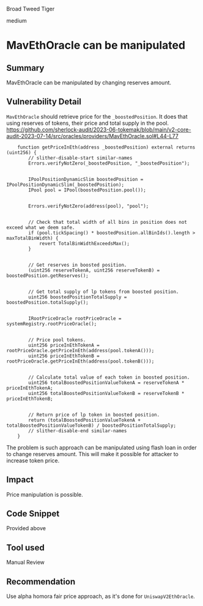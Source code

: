 Broad Tweed Tiger

medium

# MavEthOracle can be manipulated
## Summary
MavEthOracle can be manipulated by changing reserves amount.
## Vulnerability Detail
`MavEthOracle` should retrieve price for the `_boostedPosition`. It does that using reserves of tokens, their price and total supply in the pool.
https://github.com/sherlock-audit/2023-06-tokemak/blob/main/v2-core-audit-2023-07-14/src/oracles/providers/MavEthOracle.sol#L44-L77
```solidity
    function getPriceInEth(address _boostedPosition) external returns (uint256) {
        // slither-disable-start similar-names
        Errors.verifyNotZero(_boostedPosition, "_boostedPosition");


        IPoolPositionDynamicSlim boostedPosition = IPoolPositionDynamicSlim(_boostedPosition);
        IPool pool = IPool(boostedPosition.pool());


        Errors.verifyNotZero(address(pool), "pool");


        // Check that total width of all bins in position does not exceed what we deem safe.
        if (pool.tickSpacing() * boostedPosition.allBinIds().length > maxTotalBinWidth) {
            revert TotalBinWidthExceedsMax();
        }


        // Get reserves in boosted position.
        (uint256 reserveTokenA, uint256 reserveTokenB) = boostedPosition.getReserves();


        // Get total supply of lp tokens from boosted position.
        uint256 boostedPositionTotalSupply = boostedPosition.totalSupply();


        IRootPriceOracle rootPriceOracle = systemRegistry.rootPriceOracle();


        // Price pool tokens.
        uint256 priceInEthTokenA = rootPriceOracle.getPriceInEth(address(pool.tokenA()));
        uint256 priceInEthTokenB = rootPriceOracle.getPriceInEth(address(pool.tokenB()));


        // Calculate total value of each token in boosted position.
        uint256 totalBoostedPositionValueTokenA = reserveTokenA * priceInEthTokenA;
        uint256 totalBoostedPositionValueTokenB = reserveTokenB * priceInEthTokenB;


        // Return price of lp token in boosted position.
        return (totalBoostedPositionValueTokenA + totalBoostedPositionValueTokenB) / boostedPositionTotalSupply;
        // slither-disable-end similar-names
    }
```
The problem is such approach can be manipulated using flash loan in order to change reserves amount. This will make it possible for attacker to increase token price.
## Impact
Price manipulation is possible.
## Code Snippet
Provided above
## Tool used

Manual Review

## Recommendation
Use alpha homora fair price approach, as it's done for `UniswapV2EthOracle`.